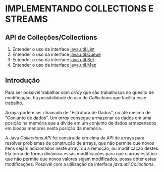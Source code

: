 # IMPLEMENTANDO COLLECTIONS E STREAMS

## API de Colleções/Collections

1. Entender o uso da interface [java.util.List](https://github.com/MauricioMH35/learn/tree/main/Java/DIO/ImplementandoCollectionsEStreams/src/com/dio/lists)
2. Entender o uso da interface [java.util.Queue](https://github.com/MauricioMH35/learn/tree/main/Java/DIO/ImplementandoCollectionsEStreams/src/com/dio/queues)
3. Entender o uso da interface [java.util.Set](https://github.com/MauricioMH35/learn/tree/main/Java/DIO/ImplementandoCollectionsEStreams/src/com/dio/set)
4. Entender o uso da interface [java.util.Map]()

## Introdução

Para ser possível trabalhar com *array* que são trabalhosos no quesito de modificação, há possibilidade do uso de *Collections* que facilita esse trabalho.

*Arrays* podem ser chamado de "Estrutura de Dados", ou até mesmo de "Conjunto de dados". Um *array* consegue armazenar os dados em uma posição na memória que a divide em um conjunto de dados armazenados em blocos menores nesta posição da memória.

A Java *Collections.API* foi construída em cima da API de arrays para resolver problemas de construção de arrays, que não permite que novos itens sejam adicionados neste array, ou a remoção, ou modificação destes. Ela torna de forma dinâmica essas modificações para que o array estático que não permite que novos valores sejam modificados, possa obter estas modificações. Possível com a utilização da interface *java.util.Collections*.
